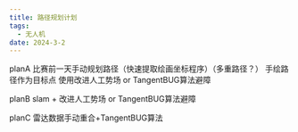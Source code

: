 ```yaml
---
title: 路径规划计划
tags:
  - 无人机
date: 2024-3-2
---
```


planA
比赛前一天手动规划路径（快速提取绘画坐标程序）（多重路径？）
手绘路径作为目标点
使用改进人工势场 or TangentBUG算法避障

planB
slam + 改进人工势场 or TangentBUG算法避障

planC
雷达数据手动重合+TangentBUG算法
